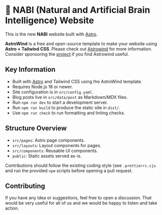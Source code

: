 # 🧠 NABI (Natural and Artificial Brain Intelligence) Website

This is the new **NABI** website built with [Astro](https://astro.build/).

**AstroWind** is a free and open-source template to make your website using
**Astro + Tailwind CSS**. Please check out
[Astrowind](https://github.com/onwidget/astrowind) for more information.
Consider sponsoring the [project](https://buymeacoffee.com/onwidget) if
you find Astrowind useful.

## Key Information

- Built with [Astro](https://astro.build/) and Tailwind CSS using the AstroWind template.
- Requires Node.js 18 or newer.
- Site configuration is in `src/config.yaml`.
- Blog posts live in `src/data/post` as Markdown/MDX files.
- Run `npm run dev` to start a development server.
- Run `npm run build` to produce the static site in `dist/`.
- Use `npm run check` to run formatting and linting checks.

## Structure Overview

- `src/pages`: Astro page components.
- `src/layouts`: Layout components for pages.
- `src/components`: Reusable UI components.
- `public`: Static assets served as-is.

Contributions should follow the existing coding style (see `.prettierrc.cjs`
and run the provided `npm` scripts before opening a pull request.

## Contributing

If you have any idea or suggestions, feel free to open a discussion.
That would be very useful for all of us and we would be happy to listen and take
action.
